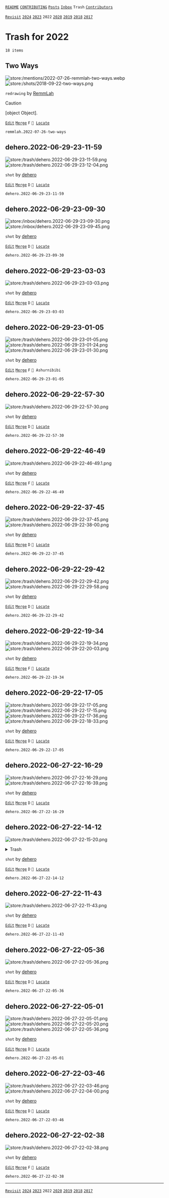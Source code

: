 [`README`](../../README.md) [`CONTRIBUTING`](../../CONTRIBUTING.md) [`Posts`](../posts/index.md) [`Inbox`](../inbox/index.md) `Trash` [`Contributors`](../contributors.md)

[`Revisit`](revisit.md) [`2024`](index.md) [`2023`](2023.md) `2022` [`2020`](2020.md) [`2019`](2019.md) [`2018`](2018.md) [`2017`](2017.md)

# Trash for 2022

`18 items`

## <span id="remmlah.2022-07-26-two-ways">Two Ways</span>

![store:/mentions/2022-07-26-remmlah-two-ways.webp](../../assets/previews/mentions/2022-07-26-remmlah-two-ways.avif "2022-07-26-remmlah-two-ways")
![store:/shots/2018-09-22-two-ways.png](../../assets/previews/shots/2018-09-22-two-ways.avif "2018-09-22-two-ways")

`redrawing` by [RemmLah](../contributors.md#remmlah)

> [!CAUTION]
> [object Object].

[`Edit`](https://github.com/dehero/mwscr/issues/new?labels=post-editing&amp;template=post-editing.yml&amp;title=remmlah.2022-07-26-two-ways&amp;postContent=store%3A%2Fmentions%2F2022-07-26-remmlah-two-ways.webp%0Astore%3A%2Fshots%2F2018-09-22-two-ways.png&amp;postTitle=Two+Ways&amp;postTitleRu=&amp;postAuthor=remmlah&amp;postType=redrawing&amp;postEngine=&amp;postAddon=&amp;postTags=&amp;postLocation=&amp;postMark=F&amp;postViolation=unsupported-resource&amp;postTrash=&amp;postRequest=) [`Merge`](https://github.com/dehero/mwscr/issues/new?labels=post-merging&amp;template=post-merging.yml&amp;title=remmlah.2022-07-26-two-ways&amp;mergeWithIds=) `F` <code>📍 [Locate](https://github.com/dehero/mwscr/issues/new?labels=post-location&template=post-location.yml&title=remmlah.2022-07-26-two-ways&postLocation=)</code>

```
remmlah.2022-07-26-two-ways
```

## <span id="dehero.2022-06-29-23-11-59">dehero.2022-06-29-23-11-59</span>

![store:/trash/dehero.2022-06-29-23-11-59.png](../../assets/previews/trash/dehero.2022-06-29-23-11-59.avif "dehero.2022-06-29-23-11-59")
![store:/trash/dehero.2022-06-29-23-12-04.png](../../assets/previews/trash/dehero.2022-06-29-23-12-04.avif "dehero.2022-06-29-23-12-04")

`shot` by [dehero](../contributors.md#dehero)

[`Edit`](https://github.com/dehero/mwscr/issues/new?labels=post-editing&amp;template=post-editing.yml&amp;title=dehero.2022-06-29-23-11-59&amp;postContent=store%3A%2Ftrash%2Fdehero.2022-06-29-23-11-59.png%0Astore%3A%2Ftrash%2Fdehero.2022-06-29-23-12-04.png&amp;postTitle=&amp;postTitleRu=&amp;postAuthor=dehero&amp;postType=shot&amp;postEngine=&amp;postAddon=&amp;postTags=&amp;postLocation=&amp;postMark=D&amp;postViolation=&amp;postTrash=&amp;postRequest=) [`Merge`](https://github.com/dehero/mwscr/issues/new?labels=post-merging&amp;template=post-merging.yml&amp;title=dehero.2022-06-29-23-11-59&amp;mergeWithIds=) `D` <code>📍 [Locate](https://github.com/dehero/mwscr/issues/new?labels=post-location&template=post-location.yml&title=dehero.2022-06-29-23-11-59&postLocation=)</code>

```
dehero.2022-06-29-23-11-59
```

## <span id="dehero.2022-06-29-23-09-30">dehero.2022-06-29-23-09-30</span>

![store:/inbox/dehero.2022-06-29-23-09-30.png](../../assets/previews/inbox/dehero.2022-06-29-23-09-30.avif "dehero.2022-06-29-23-09-30")
![store:/inbox/dehero.2022-06-29-23-09-45.png](../../assets/previews/inbox/dehero.2022-06-29-23-09-45.avif "dehero.2022-06-29-23-09-45")

`shot` by [dehero](../contributors.md#dehero)

[`Edit`](https://github.com/dehero/mwscr/issues/new?labels=post-editing&amp;template=post-editing.yml&amp;title=dehero.2022-06-29-23-09-30&amp;postContent=store%3A%2Finbox%2Fdehero.2022-06-29-23-09-30.png%0Astore%3A%2Finbox%2Fdehero.2022-06-29-23-09-45.png&amp;postTitle=&amp;postTitleRu=&amp;postAuthor=dehero&amp;postType=shot&amp;postEngine=&amp;postAddon=&amp;postTags=&amp;postLocation=&amp;postMark=D&amp;postViolation=&amp;postTrash=&amp;postRequest=) [`Merge`](https://github.com/dehero/mwscr/issues/new?labels=post-merging&amp;template=post-merging.yml&amp;title=dehero.2022-06-29-23-09-30&amp;mergeWithIds=) `D` <code>📍 [Locate](https://github.com/dehero/mwscr/issues/new?labels=post-location&template=post-location.yml&title=dehero.2022-06-29-23-09-30&postLocation=)</code>

```
dehero.2022-06-29-23-09-30
```

## <span id="dehero.2022-06-29-23-03-03">dehero.2022-06-29-23-03-03</span>

![store:/trash/dehero.2022-06-29-23-03-03.png](../../assets/previews/trash/dehero.2022-06-29-23-03-03.avif "dehero.2022-06-29-23-03-03")

`shot` by [dehero](../contributors.md#dehero)

[`Edit`](https://github.com/dehero/mwscr/issues/new?labels=post-editing&amp;template=post-editing.yml&amp;title=dehero.2022-06-29-23-03-03&amp;postContent=store%3A%2Ftrash%2Fdehero.2022-06-29-23-03-03.png&amp;postTitle=&amp;postTitleRu=&amp;postAuthor=dehero&amp;postType=shot&amp;postEngine=&amp;postAddon=&amp;postTags=&amp;postLocation=&amp;postMark=D&amp;postViolation=&amp;postTrash=&amp;postRequest=) [`Merge`](https://github.com/dehero/mwscr/issues/new?labels=post-merging&amp;template=post-merging.yml&amp;title=dehero.2022-06-29-23-03-03&amp;mergeWithIds=) `D` <code>📍 [Locate](https://github.com/dehero/mwscr/issues/new?labels=post-location&template=post-location.yml&title=dehero.2022-06-29-23-03-03&postLocation=)</code>

```
dehero.2022-06-29-23-03-03
```

## <span id="dehero.2022-06-29-23-01-05">dehero.2022-06-29-23-01-05</span>

![store:/trash/dehero.2022-06-29-23-01-05.png](../../assets/previews/trash/dehero.2022-06-29-23-01-05.avif "dehero.2022-06-29-23-01-05")
![store:/trash/dehero.2022-06-29-23-01-24.png](../../assets/previews/trash/dehero.2022-06-29-23-01-24.avif "dehero.2022-06-29-23-01-24")
![store:/trash/dehero.2022-06-29-23-01-30.png](../../assets/previews/trash/dehero.2022-06-29-23-01-30.avif "dehero.2022-06-29-23-01-30")

`shot` by [dehero](../contributors.md#dehero)

[`Edit`](https://github.com/dehero/mwscr/issues/new?labels=post-editing&amp;template=post-editing.yml&amp;title=dehero.2022-06-29-23-01-05&amp;postContent=store%3A%2Ftrash%2Fdehero.2022-06-29-23-01-05.png%0Astore%3A%2Ftrash%2Fdehero.2022-06-29-23-01-24.png%0Astore%3A%2Ftrash%2Fdehero.2022-06-29-23-01-30.png&amp;postTitle=&amp;postTitleRu=&amp;postAuthor=dehero&amp;postType=shot&amp;postEngine=&amp;postAddon=&amp;postTags=&amp;postLocation=Ashurnibibi&amp;postMark=F&amp;postViolation=&amp;postTrash=&amp;postRequest=) [`Merge`](https://github.com/dehero/mwscr/issues/new?labels=post-merging&amp;template=post-merging.yml&amp;title=dehero.2022-06-29-23-01-05&amp;mergeWithIds=) `F` `📍 Ashurnibibi`

```
dehero.2022-06-29-23-01-05
```

## <span id="dehero.2022-06-29-22-57-30">dehero.2022-06-29-22-57-30</span>

![store:/trash/dehero.2022-06-29-22-57-30.png](../../assets/previews/trash/dehero.2022-06-29-22-57-30.avif "dehero.2022-06-29-22-57-30")

`shot` by [dehero](../contributors.md#dehero)

[`Edit`](https://github.com/dehero/mwscr/issues/new?labels=post-editing&amp;template=post-editing.yml&amp;title=dehero.2022-06-29-22-57-30&amp;postContent=store%3A%2Ftrash%2Fdehero.2022-06-29-22-57-30.png&amp;postTitle=&amp;postTitleRu=&amp;postAuthor=dehero&amp;postType=shot&amp;postEngine=&amp;postAddon=&amp;postTags=&amp;postLocation=&amp;postMark=D&amp;postViolation=&amp;postTrash=&amp;postRequest=) [`Merge`](https://github.com/dehero/mwscr/issues/new?labels=post-merging&amp;template=post-merging.yml&amp;title=dehero.2022-06-29-22-57-30&amp;mergeWithIds=) `D` <code>📍 [Locate](https://github.com/dehero/mwscr/issues/new?labels=post-location&template=post-location.yml&title=dehero.2022-06-29-22-57-30&postLocation=)</code>

```
dehero.2022-06-29-22-57-30
```

## <span id="dehero.2022-06-29-22-46-49">dehero.2022-06-29-22-46-49</span>

![store:/trash/dehero.2022-06-29-22-46-49.1.png](../../assets/previews/trash/dehero.2022-06-29-22-46-49.1.avif "dehero.2022-06-29-22-46-49.1")

`shot` by [dehero](../contributors.md#dehero)

[`Edit`](https://github.com/dehero/mwscr/issues/new?labels=post-editing&amp;template=post-editing.yml&amp;title=dehero.2022-06-29-22-46-49&amp;postContent=store%3A%2Ftrash%2Fdehero.2022-06-29-22-46-49.1.png&amp;postTitle=&amp;postTitleRu=&amp;postAuthor=dehero&amp;postType=shot&amp;postEngine=&amp;postAddon=&amp;postTags=&amp;postLocation=&amp;postMark=F&amp;postViolation=&amp;postTrash=&amp;postRequest=) [`Merge`](https://github.com/dehero/mwscr/issues/new?labels=post-merging&amp;template=post-merging.yml&amp;title=dehero.2022-06-29-22-46-49&amp;mergeWithIds=) `F` <code>📍 [Locate](https://github.com/dehero/mwscr/issues/new?labels=post-location&template=post-location.yml&title=dehero.2022-06-29-22-46-49&postLocation=)</code>

```
dehero.2022-06-29-22-46-49
```

## <span id="dehero.2022-06-29-22-37-45">dehero.2022-06-29-22-37-45</span>

![store:/trash/dehero.2022-06-29-22-37-45.png](../../assets/previews/trash/dehero.2022-06-29-22-37-45.avif "dehero.2022-06-29-22-37-45")
![store:/trash/dehero.2022-06-29-22-38-00.png](../../assets/previews/trash/dehero.2022-06-29-22-38-00.avif "dehero.2022-06-29-22-38-00")

`shot` by [dehero](../contributors.md#dehero)

[`Edit`](https://github.com/dehero/mwscr/issues/new?labels=post-editing&amp;template=post-editing.yml&amp;title=dehero.2022-06-29-22-37-45&amp;postContent=store%3A%2Ftrash%2Fdehero.2022-06-29-22-37-45.png%0Astore%3A%2Ftrash%2Fdehero.2022-06-29-22-38-00.png&amp;postTitle=&amp;postTitleRu=&amp;postAuthor=dehero&amp;postType=shot&amp;postEngine=&amp;postAddon=&amp;postTags=&amp;postLocation=&amp;postMark=D&amp;postViolation=&amp;postTrash=&amp;postRequest=) [`Merge`](https://github.com/dehero/mwscr/issues/new?labels=post-merging&amp;template=post-merging.yml&amp;title=dehero.2022-06-29-22-37-45&amp;mergeWithIds=) `D` <code>📍 [Locate](https://github.com/dehero/mwscr/issues/new?labels=post-location&template=post-location.yml&title=dehero.2022-06-29-22-37-45&postLocation=)</code>

```
dehero.2022-06-29-22-37-45
```

## <span id="dehero.2022-06-29-22-29-42">dehero.2022-06-29-22-29-42</span>

![store:/trash/dehero.2022-06-29-22-29-42.png](../../assets/previews/trash/dehero.2022-06-29-22-29-42.avif "dehero.2022-06-29-22-29-42")
![store:/trash/dehero.2022-06-29-22-29-58.png](../../assets/previews/trash/dehero.2022-06-29-22-29-58.avif "dehero.2022-06-29-22-29-58")

`shot` by [dehero](../contributors.md#dehero)

[`Edit`](https://github.com/dehero/mwscr/issues/new?labels=post-editing&amp;template=post-editing.yml&amp;title=dehero.2022-06-29-22-29-42&amp;postContent=store%3A%2Ftrash%2Fdehero.2022-06-29-22-29-42.png%0Astore%3A%2Ftrash%2Fdehero.2022-06-29-22-29-58.png&amp;postTitle=&amp;postTitleRu=&amp;postAuthor=dehero&amp;postType=shot&amp;postEngine=&amp;postAddon=&amp;postTags=&amp;postLocation=&amp;postMark=D&amp;postViolation=&amp;postTrash=&amp;postRequest=) [`Merge`](https://github.com/dehero/mwscr/issues/new?labels=post-merging&amp;template=post-merging.yml&amp;title=dehero.2022-06-29-22-29-42&amp;mergeWithIds=) `D` <code>📍 [Locate](https://github.com/dehero/mwscr/issues/new?labels=post-location&template=post-location.yml&title=dehero.2022-06-29-22-29-42&postLocation=)</code>

```
dehero.2022-06-29-22-29-42
```

## <span id="dehero.2022-06-29-22-19-34">dehero.2022-06-29-22-19-34</span>

![store:/trash/dehero.2022-06-29-22-19-34.png](../../assets/previews/trash/dehero.2022-06-29-22-19-34.avif "dehero.2022-06-29-22-19-34")
![store:/trash/dehero.2022-06-29-22-20-03.png](../../assets/previews/trash/dehero.2022-06-29-22-20-03.avif "dehero.2022-06-29-22-20-03")

`shot` by [dehero](../contributors.md#dehero)

[`Edit`](https://github.com/dehero/mwscr/issues/new?labels=post-editing&amp;template=post-editing.yml&amp;title=dehero.2022-06-29-22-19-34&amp;postContent=store%3A%2Ftrash%2Fdehero.2022-06-29-22-19-34.png%0Astore%3A%2Ftrash%2Fdehero.2022-06-29-22-20-03.png&amp;postTitle=&amp;postTitleRu=&amp;postAuthor=dehero&amp;postType=shot&amp;postEngine=&amp;postAddon=&amp;postTags=&amp;postLocation=&amp;postMark=F&amp;postViolation=&amp;postTrash=&amp;postRequest=) [`Merge`](https://github.com/dehero/mwscr/issues/new?labels=post-merging&amp;template=post-merging.yml&amp;title=dehero.2022-06-29-22-19-34&amp;mergeWithIds=) `F` <code>📍 [Locate](https://github.com/dehero/mwscr/issues/new?labels=post-location&template=post-location.yml&title=dehero.2022-06-29-22-19-34&postLocation=)</code>

```
dehero.2022-06-29-22-19-34
```

## <span id="dehero.2022-06-29-22-17-05">dehero.2022-06-29-22-17-05</span>

![store:/trash/dehero.2022-06-29-22-17-05.png](../../assets/previews/trash/dehero.2022-06-29-22-17-05.avif "dehero.2022-06-29-22-17-05")
![store:/trash/dehero.2022-06-29-22-17-15.png](../../assets/previews/trash/dehero.2022-06-29-22-17-15.avif "dehero.2022-06-29-22-17-15")
![store:/trash/dehero.2022-06-29-22-17-36.png](../../assets/previews/trash/dehero.2022-06-29-22-17-36.avif "dehero.2022-06-29-22-17-36")
![store:/trash/dehero.2022-06-29-22-18-33.png](../../assets/previews/trash/dehero.2022-06-29-22-18-33.avif "dehero.2022-06-29-22-18-33")

`shot` by [dehero](../contributors.md#dehero)

[`Edit`](https://github.com/dehero/mwscr/issues/new?labels=post-editing&amp;template=post-editing.yml&amp;title=dehero.2022-06-29-22-17-05&amp;postContent=store%3A%2Ftrash%2Fdehero.2022-06-29-22-17-05.png%0Astore%3A%2Ftrash%2Fdehero.2022-06-29-22-17-15.png%0Astore%3A%2Ftrash%2Fdehero.2022-06-29-22-17-36.png%0Astore%3A%2Ftrash%2Fdehero.2022-06-29-22-18-33.png&amp;postTitle=&amp;postTitleRu=&amp;postAuthor=dehero&amp;postType=shot&amp;postEngine=&amp;postAddon=&amp;postTags=&amp;postLocation=&amp;postMark=D&amp;postViolation=&amp;postTrash=&amp;postRequest=) [`Merge`](https://github.com/dehero/mwscr/issues/new?labels=post-merging&amp;template=post-merging.yml&amp;title=dehero.2022-06-29-22-17-05&amp;mergeWithIds=) `D` <code>📍 [Locate](https://github.com/dehero/mwscr/issues/new?labels=post-location&template=post-location.yml&title=dehero.2022-06-29-22-17-05&postLocation=)</code>

```
dehero.2022-06-29-22-17-05
```

## <span id="dehero.2022-06-27-22-16-29">dehero.2022-06-27-22-16-29</span>

![store:/trash/dehero.2022-06-27-22-16-29.png](../../assets/previews/trash/dehero.2022-06-27-22-16-29.avif "dehero.2022-06-27-22-16-29")
![store:/trash/dehero.2022-06-27-22-16-39.png](../../assets/previews/trash/dehero.2022-06-27-22-16-39.avif "dehero.2022-06-27-22-16-39")

`shot` by [dehero](../contributors.md#dehero)

[`Edit`](https://github.com/dehero/mwscr/issues/new?labels=post-editing&amp;template=post-editing.yml&amp;title=dehero.2022-06-27-22-16-29&amp;postContent=store%3A%2Ftrash%2Fdehero.2022-06-27-22-16-29.png%0Astore%3A%2Ftrash%2Fdehero.2022-06-27-22-16-39.png&amp;postTitle=&amp;postTitleRu=&amp;postAuthor=dehero&amp;postType=shot&amp;postEngine=&amp;postAddon=&amp;postTags=&amp;postLocation=&amp;postMark=D&amp;postViolation=&amp;postTrash=&amp;postRequest=) [`Merge`](https://github.com/dehero/mwscr/issues/new?labels=post-merging&amp;template=post-merging.yml&amp;title=dehero.2022-06-27-22-16-29&amp;mergeWithIds=) `D` <code>📍 [Locate](https://github.com/dehero/mwscr/issues/new?labels=post-location&template=post-location.yml&title=dehero.2022-06-27-22-16-29&postLocation=)</code>

```
dehero.2022-06-27-22-16-29
```

## <span id="dehero.2022-06-27-22-14-12">dehero.2022-06-27-22-14-12</span>

![store:/trash/dehero.2022-06-27-22-15-20.png](../../assets/previews/trash/dehero.2022-06-27-22-15-20.avif "dehero.2022-06-27-22-15-20")

<details>
<summary>Trash</summary>

![store:/trash/dehero.2022-06-27-22-14-12.2.png](../../assets/previews/trash/dehero.2022-06-27-22-14-12.2.avif "dehero.2022-06-27-22-14-12.2")
</details>

`shot` by [dehero](../contributors.md#dehero)

[`Edit`](https://github.com/dehero/mwscr/issues/new?labels=post-editing&amp;template=post-editing.yml&amp;title=dehero.2022-06-27-22-14-12&amp;postContent=store%3A%2Ftrash%2Fdehero.2022-06-27-22-15-20.png&amp;postTitle=&amp;postTitleRu=&amp;postAuthor=dehero&amp;postType=shot&amp;postEngine=&amp;postAddon=&amp;postTags=&amp;postLocation=&amp;postMark=D&amp;postViolation=&amp;postTrash=store%3A%2Ftrash%2Fdehero.2022-06-27-22-14-12.2.png&amp;postRequest=) [`Merge`](https://github.com/dehero/mwscr/issues/new?labels=post-merging&amp;template=post-merging.yml&amp;title=dehero.2022-06-27-22-14-12&amp;mergeWithIds=) `D` <code>📍 [Locate](https://github.com/dehero/mwscr/issues/new?labels=post-location&template=post-location.yml&title=dehero.2022-06-27-22-14-12&postLocation=)</code>

```
dehero.2022-06-27-22-14-12
```

## <span id="dehero.2022-06-27-22-11-43">dehero.2022-06-27-22-11-43</span>

![store:/trash/dehero.2022-06-27-22-11-43.png](../../assets/previews/trash/dehero.2022-06-27-22-11-43.avif "dehero.2022-06-27-22-11-43")

`shot` by [dehero](../contributors.md#dehero)

[`Edit`](https://github.com/dehero/mwscr/issues/new?labels=post-editing&amp;template=post-editing.yml&amp;title=dehero.2022-06-27-22-11-43&amp;postContent=store%3A%2Ftrash%2Fdehero.2022-06-27-22-11-43.png&amp;postTitle=&amp;postTitleRu=&amp;postAuthor=dehero&amp;postType=shot&amp;postEngine=&amp;postAddon=&amp;postTags=&amp;postLocation=&amp;postMark=D&amp;postViolation=&amp;postTrash=&amp;postRequest=) [`Merge`](https://github.com/dehero/mwscr/issues/new?labels=post-merging&amp;template=post-merging.yml&amp;title=dehero.2022-06-27-22-11-43&amp;mergeWithIds=) `D` <code>📍 [Locate](https://github.com/dehero/mwscr/issues/new?labels=post-location&template=post-location.yml&title=dehero.2022-06-27-22-11-43&postLocation=)</code>

```
dehero.2022-06-27-22-11-43
```

## <span id="dehero.2022-06-27-22-05-36">dehero.2022-06-27-22-05-36</span>

![store:/trash/dehero.2022-06-27-22-05-36.png](../../assets/previews/trash/dehero.2022-06-27-22-05-36.avif "dehero.2022-06-27-22-05-36")

`shot` by [dehero](../contributors.md#dehero)

[`Edit`](https://github.com/dehero/mwscr/issues/new?labels=post-editing&amp;template=post-editing.yml&amp;title=dehero.2022-06-27-22-05-36&amp;postContent=store%3A%2Ftrash%2Fdehero.2022-06-27-22-05-36.png&amp;postTitle=&amp;postTitleRu=&amp;postAuthor=dehero&amp;postType=shot&amp;postEngine=&amp;postAddon=&amp;postTags=&amp;postLocation=&amp;postMark=D&amp;postViolation=&amp;postTrash=&amp;postRequest=) [`Merge`](https://github.com/dehero/mwscr/issues/new?labels=post-merging&amp;template=post-merging.yml&amp;title=dehero.2022-06-27-22-05-36&amp;mergeWithIds=) `D` <code>📍 [Locate](https://github.com/dehero/mwscr/issues/new?labels=post-location&template=post-location.yml&title=dehero.2022-06-27-22-05-36&postLocation=)</code>

```
dehero.2022-06-27-22-05-36
```

## <span id="dehero.2022-06-27-22-05-01">dehero.2022-06-27-22-05-01</span>

![store:/trash/dehero.2022-06-27-22-05-01.png](../../assets/previews/trash/dehero.2022-06-27-22-05-01.avif "dehero.2022-06-27-22-05-01")
![store:/trash/dehero.2022-06-27-22-05-20.png](../../assets/previews/trash/dehero.2022-06-27-22-05-20.avif "dehero.2022-06-27-22-05-20")
![store:/trash/dehero.2022-06-27-22-05-36.png](../../assets/previews/trash/dehero.2022-06-27-22-05-36.avif "dehero.2022-06-27-22-05-36")

`shot` by [dehero](../contributors.md#dehero)

[`Edit`](https://github.com/dehero/mwscr/issues/new?labels=post-editing&amp;template=post-editing.yml&amp;title=dehero.2022-06-27-22-05-01&amp;postContent=store%3A%2Ftrash%2Fdehero.2022-06-27-22-05-01.png%0Astore%3A%2Ftrash%2Fdehero.2022-06-27-22-05-20.png%0Astore%3A%2Ftrash%2Fdehero.2022-06-27-22-05-36.png&amp;postTitle=&amp;postTitleRu=&amp;postAuthor=dehero&amp;postType=shot&amp;postEngine=&amp;postAddon=&amp;postTags=&amp;postLocation=&amp;postMark=D&amp;postViolation=&amp;postTrash=&amp;postRequest=) [`Merge`](https://github.com/dehero/mwscr/issues/new?labels=post-merging&amp;template=post-merging.yml&amp;title=dehero.2022-06-27-22-05-01&amp;mergeWithIds=) `D` <code>📍 [Locate](https://github.com/dehero/mwscr/issues/new?labels=post-location&template=post-location.yml&title=dehero.2022-06-27-22-05-01&postLocation=)</code>

```
dehero.2022-06-27-22-05-01
```

## <span id="dehero.2022-06-27-22-03-46">dehero.2022-06-27-22-03-46</span>

![store:/trash/dehero.2022-06-27-22-03-46.png](../../assets/previews/trash/dehero.2022-06-27-22-03-46.avif "dehero.2022-06-27-22-03-46")
![store:/trash/dehero.2022-06-27-22-04-00.png](../../assets/previews/trash/dehero.2022-06-27-22-04-00.avif "dehero.2022-06-27-22-04-00")

`shot` by [dehero](../contributors.md#dehero)

[`Edit`](https://github.com/dehero/mwscr/issues/new?labels=post-editing&amp;template=post-editing.yml&amp;title=dehero.2022-06-27-22-03-46&amp;postContent=store%3A%2Ftrash%2Fdehero.2022-06-27-22-03-46.png%0Astore%3A%2Ftrash%2Fdehero.2022-06-27-22-04-00.png&amp;postTitle=&amp;postTitleRu=&amp;postAuthor=dehero&amp;postType=shot&amp;postEngine=&amp;postAddon=&amp;postTags=&amp;postLocation=&amp;postMark=D&amp;postViolation=&amp;postTrash=&amp;postRequest=) [`Merge`](https://github.com/dehero/mwscr/issues/new?labels=post-merging&amp;template=post-merging.yml&amp;title=dehero.2022-06-27-22-03-46&amp;mergeWithIds=) `D` <code>📍 [Locate](https://github.com/dehero/mwscr/issues/new?labels=post-location&template=post-location.yml&title=dehero.2022-06-27-22-03-46&postLocation=)</code>

```
dehero.2022-06-27-22-03-46
```

## <span id="dehero.2022-06-27-22-02-38">dehero.2022-06-27-22-02-38</span>

![store:/trash/dehero.2022-06-27-22-02-38.png](../../assets/previews/trash/dehero.2022-06-27-22-02-38.avif "dehero.2022-06-27-22-02-38")

`shot` by [dehero](../contributors.md#dehero)

[`Edit`](https://github.com/dehero/mwscr/issues/new?labels=post-editing&amp;template=post-editing.yml&amp;title=dehero.2022-06-27-22-02-38&amp;postContent=store%3A%2Ftrash%2Fdehero.2022-06-27-22-02-38.png&amp;postTitle=&amp;postTitleRu=&amp;postAuthor=dehero&amp;postType=shot&amp;postEngine=&amp;postAddon=&amp;postTags=&amp;postLocation=&amp;postMark=F&amp;postViolation=&amp;postTrash=&amp;postRequest=) [`Merge`](https://github.com/dehero/mwscr/issues/new?labels=post-merging&amp;template=post-merging.yml&amp;title=dehero.2022-06-27-22-02-38&amp;mergeWithIds=) `F` <code>📍 [Locate](https://github.com/dehero/mwscr/issues/new?labels=post-location&template=post-location.yml&title=dehero.2022-06-27-22-02-38&postLocation=)</code>

```
dehero.2022-06-27-22-02-38
```

---

[`Revisit`](revisit.md) [`2024`](index.md) [`2023`](2023.md) `2022` [`2020`](2020.md) [`2019`](2019.md) [`2018`](2018.md) [`2017`](2017.md)
